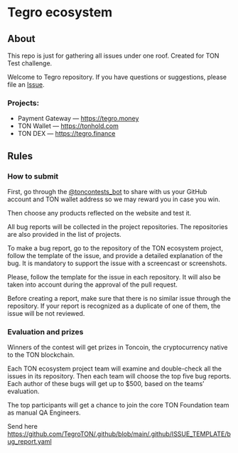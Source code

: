 # Tegro ecosystem

## About

This repo is just for gathering all issues under one roof.
Created for TON Test challenge.

Welcome to Tegro repository. If you have questions or suggestions, please file an [Issue](https://github.com/TegroTON/.github/blob/main/.github/ISSUE_TEMPLATE/bug_report.yaml).

### Projects:
- Payment Gateway — https://tegro.money
- TON Wallet — https://tonhold.com
- TON DEX — https://tegro.finance

## Rules

### How to submit 

First, go through the [@toncontests_bot](https://t.me/toncontests_bot) to share with us your GitHub account and TON wallet address so we may reward you in case you win.

Then choose any products reflected on the website and test it.

All bug reports will be collected in the project repositories. The repositories are also provided in the list of projects.

To make a bug report, go to the repository of the TON ecosystem project, follow the template of the issue, and provide a detailed explanation of the bug. It is mandatory to support the issue with a screencast or screenshots.

Please, follow the template for the issue in each repository. It will also be taken into account during the approval of the pull request.

Before creating a report, make sure that there is no similar issue through the repository. If your report is recognized as a duplicate of one of them, the issue will be not reviewed.

### Evaluation and prizes

Winners of the contest will get prizes in Toncoin, the cryptocurrency native to the TON blockchain.

Each TON ecosystem project team will examine and double-check all the issues in its repository. Then each team will choose the top five bug reports. Each author of these bugs will get up to $500, based on the teams’ evaluation.

The top participants will get a chance to join the core TON Foundation team as manual QA Engineers.

Send here https://github.com/TegroTON/.github/blob/main/.github/ISSUE_TEMPLATE/bug_report.yaml
